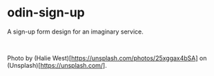# odin-sign-up

A sign-up form design for an imaginary service.

<br>

Photo by (Halie West)[https://unsplash.com/photos/25xggax4bSA] on (Unsplash)[https://unsplash.com/].
